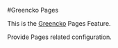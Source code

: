 #Greencko Pages

This is the [Greencko](https://github.com/metalbote/greencko) Pages Feature.

Provide Pages related configuration.

